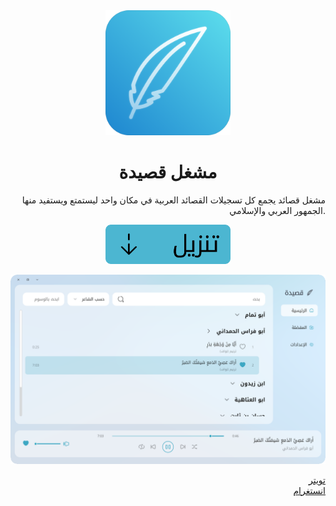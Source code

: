 <div align="center">
  <img src="Assets/icon.png" alt="Qasida Player Icon" width="200" height="200">
</div>

<h1 align="center">مشغل قصيدة</h1>

<div align="right">

مشغل قصائد يجمع كل تسجيلات القصائد العربية في مكان واحد ليستمتع ويستفيد منها الجمهور العربي والإسلامي.
<p align="center">
  <a href="https://github.com/Hayyan0/Qasida-Player/releases/latest/download/Qasida-Player-Setup-1.0.0.exe">
    <img src="/Repo/Download.png" alt="Download Qasida Player" width="200" />
  </a>
</p>
<p align="center">
  <img src="Repo/Screenshot.png" alt="Qasida Player Screenshot" width="600">
</p>


[تويتر](https://x.com/hyn_slm)  
[انستغرام](https://www.instagram.com/hayansl/)

</div>
